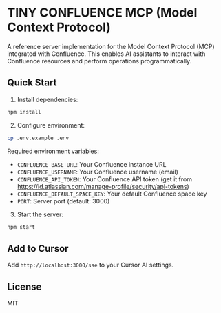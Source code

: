 # TINY CONFLUENCE MCP (Model Context Protocol)

A reference server implementation for the Model Context Protocol (MCP) integrated with Confluence. This enables AI assistants to interact with Confluence resources and perform operations programmatically.

## Quick Start

1. Install dependencies:
```bash
npm install
```

2. Configure environment:
```bash
cp .env.example .env
```

Required environment variables:
- `CONFLUENCE_BASE_URL`: Your Confluence instance URL
- `CONFLUENCE_USERNAME`: Your Confluence username (email)
- `CONFLUENCE_API_TOKEN`: Your Confluence API token (get it from https://id.atlassian.com/manage-profile/security/api-tokens)
- `CONFLUENCE_DEFAULT_SPACE_KEY`: Your default Confluence space key
- `PORT`: Server port (default: 3000)

3. Start the server:
```bash
npm start
```

## Add to Cursor

Add `http://localhost:3000/sse` to your Cursor AI settings.

## License

MIT
